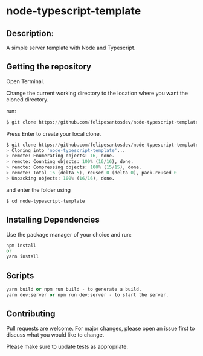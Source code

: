 # node-typescript-template

## Description:

A simple server template with Node and Typescript.

## Getting the repository

Open Terminal.

Change the current working directory to the location where you want the cloned directory.

run:
```python
$ git clone https://github.com/felipesantosdev/node-typescript-template.git
```

Press Enter to create your local clone.
```python
$ git clone https://github.com/felipesantosdev/node-typescript-template.git              
> Cloning into 'node-typescript-template'...
> remote: Enumerating objects: 16, done.
> remote: Counting objects: 100% (16/16), done.
> remote: Compressing objects: 100% (15/15), done.
> remote: Total 16 (delta 5), reused 0 (delta 0), pack-reused 0
> Unpacking objects: 100% (16/16), done.
```

and enter the folder using
```python
$ cd node-typescript-template
```

## Installing Dependencies

Use the package manager of your choice and run:

```python
npm install
or
yarn install
```

## Scripts

```python
yarn build or npm run build - to generate a build.
yarn dev:server or npm run dev:server - to start the server.
```

## Contributing
Pull requests are welcome. For major changes, please open an issue first to discuss what you would like to change.

Please make sure to update tests as appropriate.
